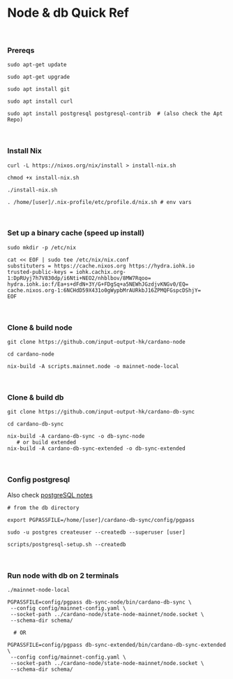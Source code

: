 
# Node & db Quick Ref
<br>

### Prereqs
```
sudo apt-get update  

sudo apt-get upgrade  

sudo apt install git  

sudo apt install curl  

sudo apt install postgresql postgresql-contrib  # (also check the Apt Repo)
```
<br>

### Install Nix
```
curl -L https://nixos.org/nix/install > install-nix.sh  

chmod +x install-nix.sh  

./install-nix.sh  

. /home/[user]/.nix-profile/etc/profile.d/nix.sh # env vars
```
<br>

### Set up a binary cache (speed up install)
```
sudo mkdir -p /etc/nix  

cat << EOF | sudo tee /etc/nix/nix.conf
substituters = https://cache.nixos.org https://hydra.iohk.io
trusted-public-keys = iohk.cachix.org-1:DpRUyj7h7V830dp/i6Nti+NEO2/nhblbov/8MW7Rqoo= hydra.iohk.io:f/Ea+s+dFdN+3Y/G+FDgSq+a5NEWhJGzdjvKNGv0/EQ= cache.nixos.org-1:6NCHdD59X431o0gWypbMrAURkbJ16ZPMQFGspcDShjY=
EOF
```
<br>

### Clone & build node
```
git clone https://github.com/input-output-hk/cardano-node

cd cardano-node

nix-build -A scripts.mainnet.node -o mainnet-node-local
```
<br>

### Clone & build db
```
git clone https://github.com/input-output-hk/cardano-db-sync

cd cardano-db-sync

nix-build -A cardano-db-sync -o db-sync-node
   # or build extended
nix-build -A cardano-db-sync-extended -o db-sync-extended
```
<br>

### Config postgresql
Also check [postgreSQL notes](https://github.com/eltownes/Cardano-Configs/tree/master/PostgreSQL)
```
# from the db directory

export PGPASSFILE=/home/[user]/cardano-db-sync/config/pgpass

sudo -u postgres createuser --createdb --superuser [user]

scripts/postgresql-setup.sh --createdb
```
<br>

### Run node with db on 2 terminals
```
./mainnet-node-local

PGPASSFILE=config/pgpass db-sync-node/bin/cardano-db-sync \
 --config config/mainnet-config.yaml \
 --socket-path ../cardano-node/state-node-mainnet/node.socket \
 --schema-dir schema/

  # OR

PGPASSFILE=config/pgpass db-sync-extended/bin/cardano-db-sync-extended \
 --config config/mainnet-config.yaml \
 --socket-path ../cardano-node/state-node-mainnet/node.socket \
 --schema-dir schema/
```


<br><br>

